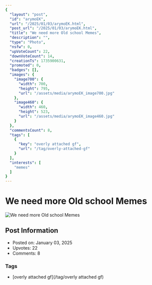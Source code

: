 ```yaml
---
{
  "layout": "post",
  "id": "arymoEK",
  "url": "/2025/01/03/arymoEK.html",
  "post_url": "/2025/01/03/arymoEK.html",
  "title": "We need more Old school Memes",
  "description": "",
  "type": "Photo",
  "nsfw": 0,
  "upVoteCount": 22,
  "downVoteCount": 14,
  "creationTs": 1735900631,
  "promoted": 0,
  "badges": [],
  "images": {
    "image700": {
      "width": 700,
      "height": 795,
      "url": "/assets/media/arymoEK_image700.jpg"
    },
    "image460": {
      "width": 460,
      "height": 523,
      "url": "/assets/media/arymoEK_image460.jpg"
    }
  },
  "commentsCount": 8,
  "tags": [
    {
      "key": "overly attached gf",
      "url": "/tag/overly-attached-gf"
    }
  ],
  "interests": [
    "memes"
  ]
}
---
```


# We need more Old school Memes

![We need more Old school Memes](/assets/media/arymoEK_image700.jpg)

## Post Information

- Posted on: January 03, 2025
- Upvotes: 22
- Comments: 8

### Tags

- [overly attached gf](/tag/overly attached gf)
